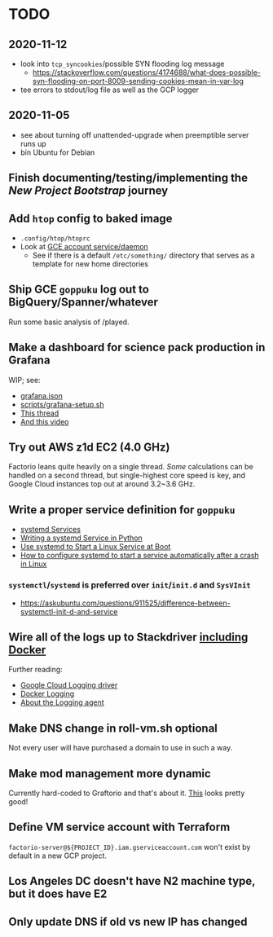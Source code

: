 # TODO

## 2020-11-12

- look into `tcp_syncookies`/possible SYN flooding log message
  - <https://stackoverflow.com/questions/4174688/what-does-possible-syn-flooding-on-port-8009-sending-cookies-mean-in-var-log>
- tee errors to stdout/log file as well as the GCP logger

## 2020-11-05

- see about turning off unattended-upgrade when preemptible server runs up
- bin Ubuntu for Debian

## Finish documenting/testing/implementing the _New Project Bootstrap_ journey

## Add `htop` config to baked image

- `.config/htop/htoprc`
- Look at [GCE account service/daemon](https://github.com/GoogleCloudPlatform/compute-image-packages)
  - See if there is a default `/etc/something/` directory that serves as a template for new home directories

## Ship GCE `goppuku` log out to BigQuery/Spanner/whatever

Run some basic analysis of /played.

## Make a dashboard for science pack production in Grafana

WIP; see:

- [grafana.json](./grafana.json)
- [scripts/grafana-setup.sh](./scripts/grafana-setup.sh)
- [This thread](https://community.grafana.com/t/how-create-dashboard-and-panel-via-api/10947)
- [And this video](https://www.youtube.com/watch?v=sKNZMtoSHN4)

## Try out AWS z1d EC2 (4.0 GHz)

Factorio leans quite heavily on a single thread.
_Some_ calculations can be handled on a second thread, but single-highest core speed is key, and Google Cloud instances
top out at around 3.2~3.6 GHz.

## Write a proper service definition for `goppuku`

- [systemd Services](https://wiki.debian.org/systemd/Services)
- [Writing a systemd Service in Python](https://github.com/torfsen/python-systemd-tutorial)
- [Use systemd to Start a Linux Service at Boot](https://www.linode.com/docs/quick-answers/linux/start-service-at-boot/)
- [How to configure systemd to start a service automatically after a crash in Linux](https://www.2daygeek.com/linux-systemd-auto-restart-services-when-down/)

### `systemctl`/`systemd` is preferred over `init`/`init.d` and `SysVInit`

- <https://askubuntu.com/questions/911525/difference-between-systemctl-init-d-and-service>

## Wire all of the logs up to Stackdriver [including Docker][1]

Further reading:

- [Google Cloud Logging driver](https://docs.docker.com/config/containers/logging/gcplogs/)
- [Docker Logging](https://www.fluentd.org/guides/recipes/docker-logging)
- [About the Logging agent](https://cloud.google.com/logging/docs/agent/)

## Make DNS change in roll-vm.sh optional

Not every user will have purchased a domain to use in such a way.

## Make mod management more dynamic

Currently hard-coded to Graftorio and that's about it.
[This](https://github.com/mroote/factorio-server-manager) looks pretty good!

## Define VM service account with Terraform

`factorio-server@${PROJECT_ID}.iam.gserviceaccount.com` won't exist by default in a new GCP project.

## Los Angeles DC doesn't have N2 machine type, but it does have E2

## Only update DNS if old vs new IP has changed

[1]: https://cloud.google.com/community/tutorials/docker-gcplogs-driver

